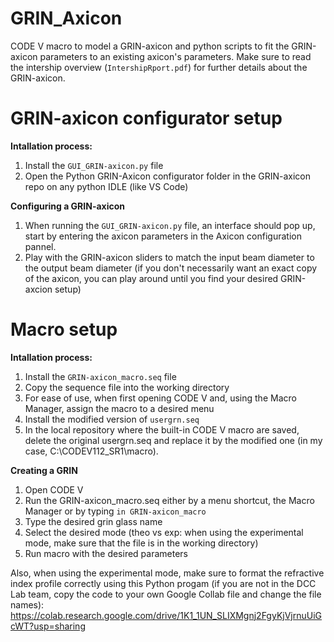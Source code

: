 # GRIN_Axicon
CODE V macro to model a GRIN-axicon and python scripts to fit the GRIN-axicon parameters to an existing axicon's parameters. Make sure to read the intership overview (```IntershipRport.pdf```) for further details about the GRIN-axicon.

# **GRIN-axicon configurator setup**
**Intallation process:**
1. Install the ```GUI_GRIN-axicon.py``` file
2. Open the Python GRIN-Axicon configurator folder in the GRIN-axicon repo on any python IDLE (like VS Code)

**Configuring a GRIN-axicon**
1. When running the ```GUI_GRIN-axicon.py``` file, an interface should pop up, start by entering the axicon parameters in the Axicon configuration pannel.
2. Play with the GRIN-axicon sliders to match the input beam diameter to the output beam diameter (if you don't necessarily want an exact copy of the axicon, you can play around until you find your desired GRIN-axcion setup)

# **Macro setup**
**Intallation process:**
1. Install the ```GRIN-axicon_macro.seq``` file
2. Copy the sequence file into the working directory
3. For ease of use, when first opening CODE V and, using the Macro Manager, assign the macro to a desired menu
4. Install the modified version of ```usergrn.seq```
5. In the local repository where the built-in CODE V macro are saved, delete the original usergrn.seq and replace it by the modified one (in my case, C:\CODEV112_SR1\macro).

**Creating a GRIN**
1. Open CODE V
2. Run the GRIN-axicon_macro.seq either by a menu shortcut, the Macro Manager or by typing ```in GRIN-axicon_macro```
3. Type the desired grin glass name
2. Select the desired mode (theo vs exp:  when using the experimental mode, make sure that the file is in the working directory)
4. Run macro with the desired parameters

Also, when using the experimental mode, make sure to format the refractive index profile correctly using this Python progam (if you are not in the DCC Lab team, copy the code to your own Google Collab file and change the file names):
<https://colab.research.google.com/drive/1K1_1UN_SLIXMgnj2FgyKjVjrnuUiGcWT?usp=sharing>


